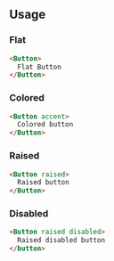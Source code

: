 ## Usage

### Flat

```html
<Button>
  Flat Button
</Button>
```

### Colored

```html
<Button accent>
  Colored button
</Button>
```

### Raised

```html
<Button raised>
  Raised button
</Button>
```

### Disabled

```html
<Button raised disabled>
  Raised disabled button
</button>
```
